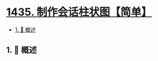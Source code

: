 # [1435. 制作会话柱状图【简单】](https://github.com/tnotesjs/TNotes.leetcode/tree/main/notes/1435.%20%E5%88%B6%E4%BD%9C%E4%BC%9A%E8%AF%9D%E6%9F%B1%E7%8A%B6%E5%9B%BE%E3%80%90%E7%AE%80%E5%8D%95%E3%80%91)

<!-- region:toc -->

- [1. 📝 概述](#1--概述)

<!-- endregion:toc -->

## 1. 📝 概述
